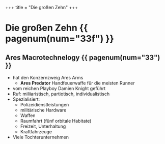 +++
title = "Die großen Zehn"
+++

# Die großen Zehn {{ pagenum(num="33f") }}

## Ares Macrotechnelogy {{ pagenum(num="33") }}

- hat den Konzernzweig Ares Arms
    - **Ares Predator** Handfeuerwaffe für die meisten Runner
- vom reichen Playboy Damien Knight geführt
- Ruf: miliiaristisch, partiotisch, individualistisch
- Spezialisiert: 
    - Polizeidienstleistungen
    - militärische Hardware
    - Waffen
    - Raumfahrt (fünf orbitale Habitate)
    - Freizeit, Unterhaltung
    - Kraftfahrzeuge
- Viele Tochterunternehmen
